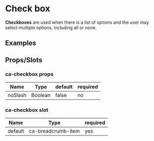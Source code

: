 
# Check box

**Checkboxes** are used when there is a list of options and the user may select multiple options, including all or none.

## Examples

<CodeSnippet codePenId="OwNdRy"></CodeSnippet>

## Props/Slots

### ca-checkbox props

| Name | Type | default | required |
| ------ | ----------- | ----| ---- |
| noSlash   | Boolean | false | no |

### ca-checkbox slot

| Name | Type | required |
| ------ | ----------- |  ---- |
| default   | ca-breadcrumb-item | yes |
